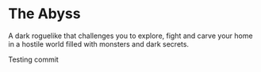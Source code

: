 # The Abyss
A dark roguelike that challenges you to explore, fight and carve your home in a hostile world filled with monsters and dark secrets.

Testing commit

